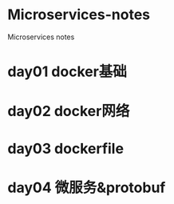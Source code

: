 # Microservices-notes
Microservices notes

# day01 docker基础

# day02 docker网络

# day03 dockerfile

# day04 微服务&protobuf